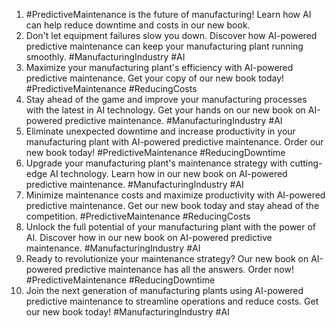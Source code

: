1. #PredictiveMaintenance is the future of manufacturing! Learn how AI can help reduce downtime and costs in our new book.
2. Don't let equipment failures slow you down. Discover how AI-powered predictive maintenance can keep your manufacturing plant running smoothly. #ManufacturingIndustry #AI
3. Maximize your manufacturing plant's efficiency with AI-powered predictive maintenance. Get your copy of our new book today! #PredictiveMaintenance #ReducingCosts
4. Stay ahead of the game and improve your manufacturing processes with the latest in AI technology. Get your hands on our new book on AI-powered predictive maintenance. #ManufacturingIndustry #AI
5. Eliminate unexpected downtime and increase productivity in your manufacturing plant with AI-powered predictive maintenance. Order our new book today! #PredictiveMaintenance #ReducingDowntime
6. Upgrade your manufacturing plant's maintenance strategy with cutting-edge AI technology. Learn how in our new book on AI-powered predictive maintenance. #ManufacturingIndustry #AI
7. Minimize maintenance costs and maximize productivity with AI-powered predictive maintenance. Get our new book today and stay ahead of the competition. #PredictiveMaintenance #ReducingCosts
8. Unlock the full potential of your manufacturing plant with the power of AI. Discover how in our new book on AI-powered predictive maintenance. #ManufacturingIndustry #AI
9. Ready to revolutionize your maintenance strategy? Our new book on AI-powered predictive maintenance has all the answers. Order now! #PredictiveMaintenance #ReducingDowntime
10. Join the next generation of manufacturing plants using AI-powered predictive maintenance to streamline operations and reduce costs. Get our new book today! #ManufacturingIndustry #AI

